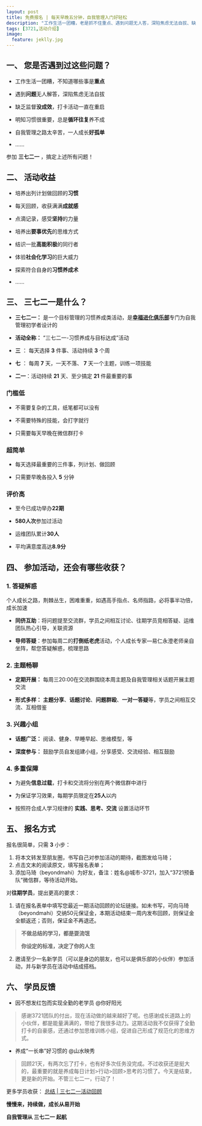 ```yaml
---
layout: post
title: 免费报名 | 每天早晚五分钟，自我管理入门好轻松
description: "工作生活一团糟，老是抓不住重点、遇到问题无人答，深陷焦虑无法自拔、缺乏监督没成效，打卡一直在重启、明知习惯很重要，循环往复养不成…… 你需要的，只是参加一期“三七二一”"
tags: [3721,活动介绍]
image:
  feature: jeklly.jpg
---
```




## 一、 您是否遇到过这些问题？

- 工作生活一团糟，不知道哪些事是**重点**

- 遇到**问题**无人解答，深陷焦虑无法自拔

- 缺乏监督**没成效**，打卡活动一直在重启

- 明知习惯很重要，总是**循环往复**养不成

- 自我管理之路太辛苦，一人成长**好孤单**

- ……

参加  **三七二一** ，搞定上述所有问题！


## 二、 活动收益

- 培养出列计划做回顾的**习惯**

- 每天回顾，收获满满**成就感**

- 点滴记录，感受**坚持**的力量

- 培养出**要事优先**的思维方式

- 结识一批**高能积极**的同行者

- 体验**社会化学习**的巨大威力

- 探索符合自身的**习惯养成术**

- ……

## 三、 三七二一是什么？

- **三七二一：** 是一个目标管理的习惯养成类活动，是[**幸福进化俱乐部**](http://upwith.me)专门为自我管理初学者设计的

- **活动全称：** “三七二一-习惯养成与目标达成”活动

- **三** ： 每天选择 **3** 件事、活动持续 **3** 个周

- **七** ： 每周 **7** 天，一天不落、 **7** 天一个主题，训练一项技能

- **二一**：活动持续 **21** 天、至少搞定 **21** 件最重要的事


### 门槛低

- 不需要复杂的工具，纸笔都可以没有

- 不需要特殊的技能，会打字就行

- 只需要每天早晚在微信群打卡

### 超简单

- 每天选择最重要的三件事，列计划、做回顾

- 只需要早晚各投入 **5** 分钟

### 评价高

- 至今已成功举办**22期**

- **580人次**参加过活动

- 运维团队累计**30人**

- 平均满意度高达**8.9分**


## 四、 参加活动，还会有哪些收获？

### 1. 答疑解惑

个人成长之路，荆棘丛生，困难重重，如遇高手指点、名师指路，必将事半功倍，成长加速

- **同侪互助**：将问题提至交流群，学员之间相互讨论、往期学员竞相答疑、运维团队热心引导，关联资源

- **导师答疑**：参加每周二的**打倒纸老虎**活动，个人成长专家—易仁永澄老师亲自坐阵，帮您答疑解惑，梳理思路


### 2. 主题畅聊

- **定期开展：** 每周三20:00在交流群围绕本周主题及自我管理相关话题开展主题交流

- **形式多样：**
**主题分享**、**话题讨论**、**问题群殴**、**一对一答疑**等，学员之间相互交流、互相借鉴

### 3. 兴趣小组

- **话题广泛：** 阅读、健身、早睡早起、思维模型，等

- **深度参与：** 鼓励学员自发组建小组，分享感受、交流经验、相互鼓励

### 4. 多重保障

- 为避免**信息过载**，打卡和交流将分别在两个微信群中进行

- 为保证学习效果，每期学员限定在**25人**以内

- 按照符合成人学习规律的 **实践、思考、交流** 设置活动环节


## 五、 报名方式

报名很简单，只需 **3** 小步：

1. 将本文转发至朋友圈，书写自己对参加活动的期待，截图发给马琦；
2. 点击文末的阅读原文，填写报名表单；
3. 添加马琦（beyondmahi）为好友，备注：姓名@城市-3721，加入“3721预备队”微信群，等待活动开始。

对**往期学员**，提出更高的要求：

1. 请在报名表单中填写您最近一期活动回顾的论坛链接。如未书写，可向马琦（beyondmahi）交纳50元保证金，本期活动结束一周内发布回顾，则保证金全额返还；否则，保证金不再退还。 
> **不做总结的学习，都是耍流氓**
> 
> **你设定的标准，决定了你的人生**

2. 邀请至少一名新学员（可以是身边的朋友，也可以是俱乐部的小伙伴）参加活动，并与新学员在活动中结成搭档。



## 六、 学员反馈


-  因不想发红包而实现全勤的老学员 @你好阳光

> 感谢3721团队的付出，现在活动做的越来越好了呢。也感谢成长道路上的小伙伴，都是能量满满的，带给了我很多动力。这期活动我不仅获得了全勤打卡的自豪感，还通过参加思维训练小组，促进自己形成了规范化的思维方式。

- 养成“一长串”好习惯的 @山水映秀

> 回顾21天，有两次忘了打卡，也有好多次任务没完成。不过收获还是挺大的，最重要的就是养成每日计划>行动>回顾>思考的习惯了。今天是结束，更是新的开始。不管三七二一，行动了！

更多学员收获： [总结 | 三七二一活动回顾](http://bbs.upwith.me/forum-104-1.html)



**慢慢来，持续做，成长从易开始**

**自我管理从 三七二一 起航**
